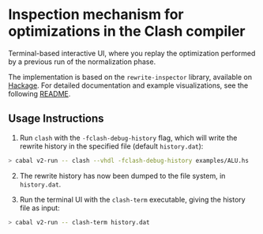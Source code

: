 # Inspection mechanism for optimizations in the Clash compiler

Terminal-based interactive UI, where you replay the optimization performed
by a previous run of the normalization phase.

The implementation is based on the `rewrite-inspector` library, available on [Hackage](http://hackage.haskell.org/package/rewrite-inspector).
For detailed documentation and example visualizations, see the following [README](https://github.com/omelkonian/rewrite-inspector/blob/master/README.md).

## Usage Instructions

1. Run `clash` with the `-fclash-debug-history` flag, which will write the rewrite history in the specified file (default `history.dat`):
```bash
> cabal v2-run -- clash --vhdl -fclash-debug-history examples/ALU.hs
```

2. The rewrite history has now been dumped to the file system, in `history.dat`.

3. Run the terminal UI with the `clash-term` executable, giving the history file as input:
```bash
> cabal v2-run -- clash-term history.dat
```
